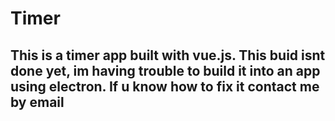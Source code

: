 # Timer
This is a timer app built with vue.js. This buid isnt done yet, im having trouble to build it into an app using electron. If u know how to fix it contact me by email
----------------------------------------------------------------------------
